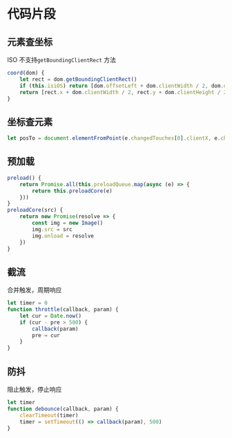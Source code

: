 # 代码片段

## 元素查坐标
ISO 不支持`getBoundingClientRect` 方法
```javascript
coord(dom) {
    let rect = dom.getBoundingClientRect()
    if (this.isiOS) return [dom.offsetLeft + dom.clientWidth / 2, dom.offsetTop + dom.clientHeight / 2]
    return [rect.x + dom.clientWidth / 2, rect.y + dom.clientHeight / 2]
}
```

## 坐标查元素
```javascript
let posTo = document.elementFromPoint(e.changedTouches[0].clientX, e.changedTouches[0].clientY).getAttribute('data-pos')
```

## 预加载
```javascript
preload() {
    return Promise.all(this.preloadQueue.map(async (e) => {
        return this.preloadCore(e)
    }))
}
preloadCore(src) {
    return new Promise(resolve => {
        const img = new Image()
        img.src = src
        img.onload = resolve
    })
}
```

## 截流
合并触发，周期响应

```javascript
let timer = 0
function throttle(callback, param) {
    let cur = Date.now()
    if (cur - pre > 500) {
        callback(param)
        pre = cur
    }
}
```

## 防抖
阻止触发，停止响应

```javascript
let timer 
function debounce(callback, param) {
    clearTimeout(timer)
    timer = setTimeout(() => callback(param), 500)
}
```
